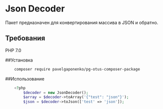 # Json Decoder

Пакет предназначен для конвертирования массива в JSON и обратно.

## Требования

PHP 7.0

##Установка

```bash
    composer require pavelgaponenko/pg-otus-composer-package
```

##Использование

```php
    <?php
        $decoder = new JsonDecoder();
        $array = $decoder->toArray('{"test": "json"}');
        $json = $decoder->toJson(['test' => 'json']);
```
